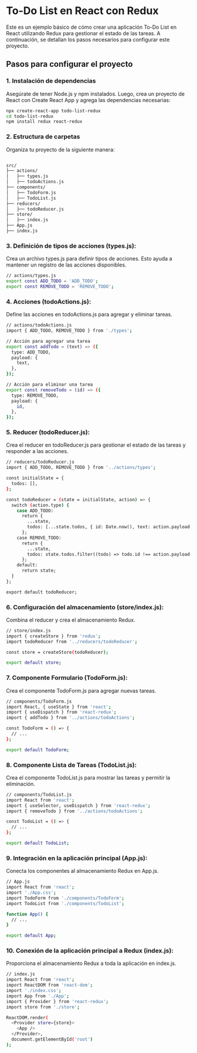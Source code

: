 # To-Do List en React con Redux

Este es un ejemplo básico de cómo crear una aplicación To-Do List en React utilizando Redux para gestionar el estado de las tareas. A continuación, se detallan los pasos necesarios para configurar este proyecto.

## Pasos para configurar el proyecto

### 1. Instalación de dependencias

Asegúrate de tener Node.js y npm instalados. Luego, crea un proyecto de React con Create React App y agrega las dependencias necesarias:

```bash
npx create-react-app todo-list-redux
cd todo-list-redux
npm install redux react-redux 

```

### 2. Estructura de carpetas
Organiza tu proyecto de la siguiente manera:

```bash

src/
├── actions/
│   ├── types.js
│   ├── todoActions.js
├── components/
│   ├── TodoForm.js
│   ├── TodoList.js
├── reducers/
│   ├── todoReducer.js
├── store/
│   ├── index.js
├── App.js
├── index.js

```

### 3. Definición de tipos de acciones (types.js):
Crea un archivo types.js para definir tipos de acciones. Esto ayuda a mantener un registro de las acciones disponibles.

```bash
// actions/types.js
export const ADD_TODO = 'ADD_TODO';
export const REMOVE_TODO = 'REMOVE_TODO';
```
### 4. Acciones (todoActions.js):
Define las acciones en todoActions.js para agregar y eliminar tareas.
```bash
// actions/todoActions.js
import { ADD_TODO, REMOVE_TODO } from './types';

// Acción para agregar una tarea
export const addTodo = (text) => ({
  type: ADD_TODO,
  payload: {
    text,
  },
});

// Acción para eliminar una tarea
export const removeTodo = (id) => ({
  type: REMOVE_TODO,
  payload: {
    id,
  },
});
```

### 5. Reducer (todoReducer.js):
Crea el reducer en todoReducer.js para gestionar el estado de las tareas y responder a las acciones.
```bash
// reducers/todoReducer.js
import { ADD_TODO, REMOVE_TODO } from '../actions/types';

const initialState = {
  todos: [],
};

const todoReducer = (state = initialState, action) => {
  switch (action.type) {
    case ADD_TODO:
      return {
        ...state,
        todos: [...state.todos, { id: Date.now(), text: action.payload.text }],
      };
    case REMOVE_TODO:
      return {
        ...state,
        todos: state.todos.filter((todo) => todo.id !== action.payload.id),
      };
    default:
      return state;
  }
};

export default todoReducer;
```

### 6. Configuración del almacenamiento (store/index.js):
Combina el reducer y crea el almacenamiento Redux.
```bash
// store/index.js
import { createStore } from 'redux';
import todoReducer from '../reducers/todoReducer';

const store = createStore(todoReducer);

export default store;
```

### 7. Componente Formulario (TodoForm.js):
Crea el componente TodoForm.js para agregar nuevas tareas.

```bash
// components/TodoForm.js
import React, { useState } from 'react';
import { useDispatch } from 'react-redux';
import { addTodo } from '../actions/todoActions';

const TodoForm = () => {
  // ...
};

export default TodoForm;
```

### 8. Componente Lista de Tareas (TodoList.js):
Crea el componente TodoList.js para mostrar las tareas y permitir la eliminación.
```bash
// components/TodoList.js
import React from 'react';
import { useSelector, useDispatch } from 'react-redux';
import { removeTodo } from '../actions/todoActions';

const TodoList = () => {
  // ...
};

export default TodoList;
```

### 9. Integración en la aplicación principal (App.js):
Conecta los componentes al almacenamiento Redux en App.js.
```bash
// App.js
import React from 'react';
import './App.css';
import TodoForm from './components/TodoForm';
import TodoList from './components/TodoList';

function App() {
  // ...
}

export default App;
```

### 10. Conexión de la aplicación principal a Redux (index.js):
Proporciona el almacenamiento Redux a toda la aplicación en index.js.
```bash
// index.js
import React from 'react';
import ReactDOM from 'react-dom';
import './index.css';
import App from './App';
import { Provider } from 'react-redux';
import store from './store';

ReactDOM.render(
  <Provider store={store}>
    <App />
  </Provider>,
  document.getElementById('root')
);
```
